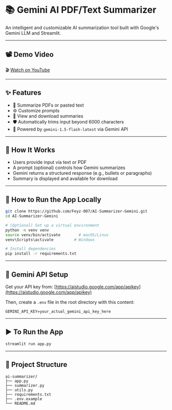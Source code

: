 # 📚 Gemini AI PDF/Text Summarizer

An intelligent and customizable AI summarization tool built with Google's Gemini LLM and Streamlit.

---

## 📽️ Demo Video

🎬 [Watch on YouTube](https://youtu.be/Ptd5jAmlJAk)

---

## ✨ Features

- 📝 Summarize PDFs or pasted text  
- ⚙️ Customize prompts  
- 📄 View and download summaries  
- 🛡️ Automatically trims input beyond 6000 characters  
- 🧠 Powered by `gemini-1.5-flash-latest` via Gemini API  

---

## 🧠 How It Works

- Users provide input via text or PDF  
- A prompt (optional) controls how Gemini summarizes  
- Gemini returns a structured response (e.g., bullets or paragraphs)  
- Summary is displayed and available for download  

---

## 🚀 How to Run the App Locally

```bash
git clone https://github.com/Feyz-007/AI-Summarizer-Gemini.git 
cd AI-Summarizer-Gemini

# (Optional) Set up a virtual environment
python -m venv venv
source venv/bin/activate        # macOS/Linux
venv\Scripts\activate         # Windows

# Install dependencies
pip install -r requirements.txt
```

---

## 🔐 Gemini API Setup

Get your API key from: [https://aistudio.google.com/app/apikey](https://aistudio.google.com/app/apikey)

Then, create a `.env` file in the root directory with this content:

```env
GEMINI_API_KEY=your_actual_gemini_api_key_here
```
---

## ▶️ To Run the App

```bash
streamlit run app.py
```

---

## 📂 Project Structure

```
ai-summarizer/
├── app.py
├── summarizer.py
├── utils.py
├── requirements.txt
├── .env.example
└── README.md
```